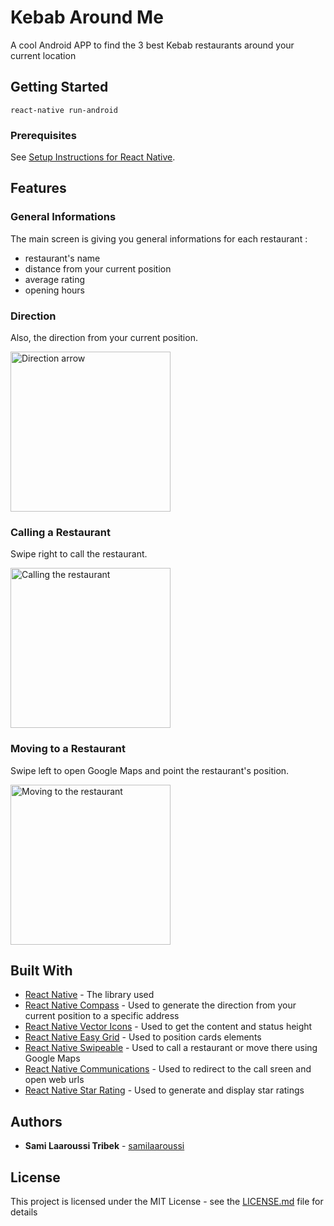 # Kebab Around Me

A cool Android APP to find the 3 best Kebab restaurants around your current location

## Getting Started

```
react-native run-android
```

### Prerequisites

See [Setup Instructions for React Native](https://facebook.github.io/react-native/docs/getting-started.html).

## Features

### General Informations

The main screen is giving you general informations for each restaurant :
- restaurant's name
- distance from your current position
- average rating
- opening hours

### Direction

Also, the direction from your current position.

<img alt="Direction arrow" src="http://i.imgur.com/3Lpd9rY.gif" width="256">


### Calling a Restaurant

Swipe right to call the restaurant.

<img alt="Calling the restaurant" src="http://i.imgur.com/4SBa62s.gif" width="256">


### Moving to a Restaurant

Swipe left to open Google Maps and point the restaurant's position.

<img alt="Moving to the restaurant" src="http://i.imgur.com/sCqgK2z.gif" width="256">

## Built With

* [React Native](https://facebook.github.io/react-native/) - The library used
* [React Native Compass](https://github.com/arcturus/ReactnativeCompass) - Used to generate the direction from your current position to a specific address
* [React Native Vector Icons](https://github.com/Sunhat/react-native-extra-dimensions-android) - Used to get the content and status height 
* [React Native Easy Grid](https://github.com/GeekyAnts/react-native-easy-grid) - Used to position cards elements
* [React Native Swipeable](https://github.com/jshanson7/react-native-swipeable) - Used to call a restaurant or move there using Google Maps
* [React Native Communications](https://github.com/anarchicknight/react-native-communications) - Used to redirect to the call sreen and open web urls
* [React Native Star Rating](https://github.com/djchie/react-native-star-rating) - Used to generate and display star ratings

## Authors

* **Sami Laaroussi Tribek** - [samilaaroussi](https://github.com/samilaaroussi)

## License

This project is licensed under the MIT License - see the [LICENSE.md](LICENSE.md) file for details
